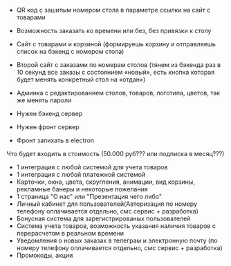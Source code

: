 
- QR код с зашитым номером стола в параметре ссылки на сайт с товарами
- Возможность заказать ко времени или без, без привязки к столу
- Сайт с товарами и корзиной (формируешь корзину и отправляешь список на бэкенд с номером стола)
- Второй сайт с заказами по номерам столов (тянем из бэкенда раз в 10 секунд все заказы с состоянием «новый», есть кнопка которая будет менять конкретный стол на «отдан»)
- Админка с редактированием столов, товаров, логотипа, цветов, так же менять пароли

- Нужен бэкенд сервер
- Нужен фронт сервер
- Фронт запихать в electron

  

Что будет входить в стоимость (50.000 руб??? или подписка в месяц???)

- 1 интеграция с любой системой для учета товаров
- 1 интеграция с любой платежной системой
- Карточки, окна, цвета, скругления, анимации, вид корзины, рекламные банеры и некоторые пожелания
- 1 страница "О нас" или "Презентация чего либо"
- Личный кабинет для пользователей(Авторизация по номеру телефону оплачивается отдельно, смс сервис + разработка)
- Бонусная система для зарегистрированых пользователей
- Система учета товаров, возможность указания наличия товаров с перерасчетом в реальном времени 
- Уведомления о новых заказах в телеграм и электронную почту (по номеру телефону оплачивается отдельно, смс сервис + разработка)
- Промокоды, акции
